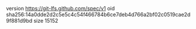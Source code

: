version https://git-lfs.github.com/spec/v1
oid sha256:14a0dde2d2c5e5c4c54f466784b6ce7deb4d766a2bf02c0519cae2d9f881d9bd
size 15152
